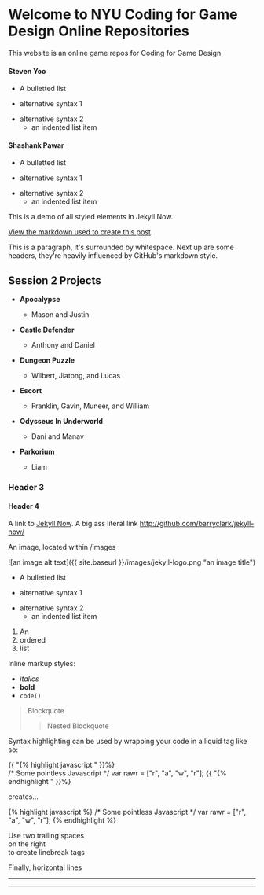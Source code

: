 # Welcome to NYU Coding for Game Design Online Repositories

This website is an online game repos for Coding for Game Design.

#### Steven Yoo

* A bulletted list
- alternative syntax 1
+ alternative syntax 2
  - an indented list item
  
  
#### Shashank Pawar

* A bulletted list
- alternative syntax 1
+ alternative syntax 2
  - an indented list item


This is a demo of all styled elements in Jekyll Now. 

[View the markdown used to create this post](https://raw.githubusercontent.com/barryclark/www.jekyllnow.com/gh-pages/_posts/2014-6-19-Markdown-Style-Guide.md).

This is a paragraph, it's surrounded by whitespace. Next up are some headers, they're heavily influenced by GitHub's markdown style.

## Session 2 Projects

+ **Apocalypse**
  - Mason and Justin
  
+ **Castle Defender**
  - Anthony and Daniel
  
+ **Dungeon Puzzle**
  - Wilbert, Jiatong, and Lucas
  
+ **Escort**
  - Franklin, Gavin, Muneer, and William
  
+ **Odysseus In Underworld**
  - Dani and Manav
  
+ **Parkorium**
  - Liam

### Header 3

#### Header 4
 
A link to [Jekyll Now](http://github.com/barryclark/jekyll-now/). A big ass literal link <http://github.com/barryclark/jekyll-now/>
  
An image, located within /images

![an image alt text]({{ site.baseurl }}/images/jekyll-logo.png "an image title")

* A bulletted list
- alternative syntax 1
+ alternative syntax 2
  - an indented list item

1. An
2. ordered
3. list

Inline markup styles: 

- _italics_
- **bold**
- `code()` 
 
> Blockquote
>> Nested Blockquote 
 
Syntax highlighting can be used by wrapping your code in a liquid tag like so:

{{ "{% highlight javascript " }}%}  
/* Some pointless Javascript */
var rawr = ["r", "a", "w", "r"];
{{ "{% endhighlight " }}%}  

creates...

{% highlight javascript %}
/* Some pointless Javascript */
var rawr = ["r", "a", "w", "r"];
{% endhighlight %}
 
Use two trailing spaces  
on the right  
to create linebreak tags  
 
Finally, horizontal lines
 
----
****

